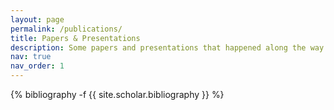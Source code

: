```yaml
---
layout: page
permalink: /publications/
title: Papers & Presentations
description: Some papers and presentations that happened along the way.
nav: true
nav_order: 1
---
```

<!-- _pages/publications.md -->
<div class="publications">

{% bibliography -f {{ site.scholar.bibliography }} %}

</div>
